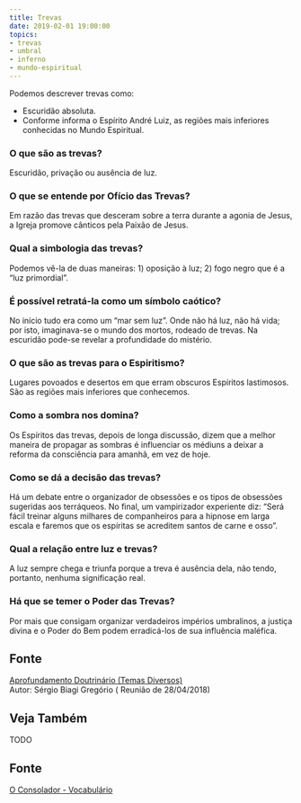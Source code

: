 ```yaml
---
title: Trevas
date: 2019-02-01 19:00:00
topics:
- trevas
- umbral
- inferno
- mundo-espiritual
---
```


Podemos descrever trevas como:
* Escuridão absoluta. 
* Conforme informa o Espírito André Luiz, as regiões mais inferiores conhecidas no Mundo Espiritual.

### O que são as trevas?
Escuridão, privação ou ausência de luz.

### O que se entende por Ofício das Trevas?
Em razão das trevas que desceram sobre a terra durante a agonia de
Jesus, a Igreja promove cânticos pela Paixão de Jesus.

### Qual a simbologia das trevas?
Podemos vê-la de duas maneiras: 1) oposição à luz; 2) fogo negro que é
a “luz primordial”.

### É possível retratá-la como um símbolo caótico?
No início tudo era como um “mar sem luz”. Onde não há luz, não há vida;
por isto, imaginava-se o mundo dos mortos, rodeado de trevas. Na
escuridão pode-se revelar a profundidade do mistério.

### O que são as trevas para o Espiritismo?
Lugares povoados e desertos em que erram obscuros Espíritos lastimosos.
São as regiões mais inferiores que conhecemos.

### Como a sombra nos domina?
Os Espíritos das trevas, depois de longa discussão, dizem que a melhor
maneira de propagar as sombras é influenciar os médiuns a deixar a
reforma da consciência para amanhã, em vez de hoje.

### Como se dá a decisão das trevas?
Há um debate entre o organizador de obsessões e os tipos de obsessões
sugeridas aos terráqueos. No final, um vampirizador experiente diz:
“Será fácil treinar alguns milhares de companheiros para a hipnose em
larga escala e faremos que os espíritas se acreditem santos de carne e
osso”.

### Qual a relação entre luz e trevas?
A luz sempre chega e triunfa porque a treva é ausência dela, não tendo,
portanto, nenhuma significação real.

### Há que se temer o Poder das Trevas?
Por mais que consigam organizar verdadeiros impérios umbralinos, a
justiça divina e o Poder do Bem podem erradicá-los de sua influência
maléfica.

## Fonte
[Aprofundamento Doutrinário (Temas Diversos)](https://sites.google.com/view/aprofundamentodoutrinario/trevas)  
Autor: Sérgio Biagi Gregório
( Reunião de 28/04/2018)





## Veja Também
TODO

## Fonte
[O Consolador - Vocabulário](http://www.oconsolador.com.br/linkfixo/vocabulario/principal.html)
